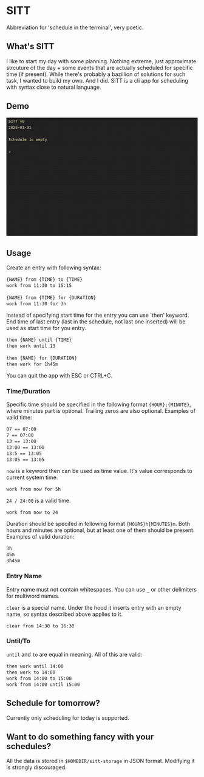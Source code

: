 # SITT
Abbreviation for 'schedule in the terminal', very poetic.

## What's SITT
I like to start my day with some planning. Nothing extreme, just approximate strcuture of the day + some events that are actually scheduled for specific time (if present). While there's probably a bazillion of solutions for such task, I wanted to build my own. And I did. SITT is a cli app for scheduling with syntax close to natural language.

## Demo
![demo](demo/demo.gif "demo")

## Usage

Create an entry with following syntax:
```
{NAME} from {TIME} to {TIME}
work from 11:30 to 15:15

{NAME} from {TIME} for {DURATION}
work from 11:30 for 3h
```

Instead of specifying start time for the entry you can use `then' keyword. End time of last entry (last in the schedule, not last one inserted) will be used as start time for you entry.

```
then {NAME} until {TIME}
then work until 13

then {NAME} for {DURATION}
then work for 1h45m
```

You can quit the app with ESC or CTRL+C.

### Time/Duration
Specific time should be specified in the following format `{HOUR}:{MINUTE}`, where minutes part is optional. Trailing zeros are also optional. Examples of valid time:

```
07 == 07:00
7 == 07:00
13 == 13:00
13:00 == 13:00
13:5 == 13:05
13:05 == 13:05
```

`now` is a keyword then can be used as time value. It's value corresponds to current system time.

```
work from now for 5h
```

`24 / 24:00` is a valid time.

```
work from now to 24
```

Duration should be specifed in following format `{HOURS}h{MINUTES}m`. Both hours and minutes are optional, but at least one of them should be present. Examples of valid duration:

```
3h
45m
3h45m
```

### Entry Name
Entry name must not contain whitespaces. You can use `_` or other delimiters for multiword names.

`clear` is a special name. Under the hood it inserts entry with an empty name, so syntax described above applies to it.

```
clear from 14:30 to 16:30
```

### Until/To
`until` and `to` are equal in meaning. All of this are valid:
```
then work until 14:00
then work to 14:00
work from 14:00 to 15:00
work from 14:00 until 15:00
```

## Schedule for tomorrow?
Currently only scheduling for today is supported.

## Want to do something fancy with your schedules?
All the data is stored in `$HOMEDIR/sitt-storage` in JSON format. Modifying it is strongly discouraged.
